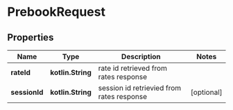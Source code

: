 
# PrebookRequest

## Properties
Name | Type | Description | Notes
------------ | ------------- | ------------- | -------------
**rateId** | **kotlin.String** | rate id retrieved from rates response | 
**sessionId** | **kotlin.String** | session id retrievied from rates response |  [optional]



